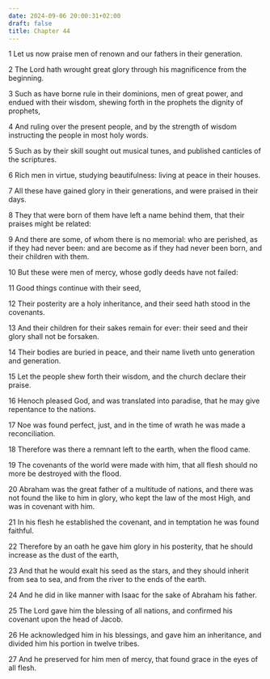```yaml
---
date: 2024-09-06 20:00:31+02:00
draft: false
title: Chapter 44
---
```




1 Let us now praise men of renown and our fathers in their generation.

2 The Lord hath wrought great glory through his magnificence from the beginning.

3 Such as have borne rule in their dominions, men of great power, and endued with their wisdom, shewing forth in the prophets the dignity of prophets,

4 And ruling over the present people, and by the strength of wisdom instructing the people in most holy words.

5 Such as by their skill sought out musical tunes, and published canticles of the scriptures.

6 Rich men in virtue, studying beautifulness: living at peace in their houses.

7 All these have gained glory in their generations, and were praised in their days.

8 They that were born of them have left a name behind them, that their praises might be related:

9 And there are some, of whom there is no memorial: who are perished, as if they had never been: and are become as if they had never been born, and their children with them.

10 But these were men of mercy, whose godly deeds have not failed:

11 Good things continue with their seed,

12 Their posterity are a holy inheritance, and their seed hath stood in the covenants.

13 And their children for their sakes remain for ever: their seed and their glory shall not be forsaken.

14 Their bodies are buried in peace, and their name liveth unto generation and generation.

15 Let the people shew forth their wisdom, and the church declare their praise.

16 Henoch pleased God, and was translated into paradise, that he may give repentance to the nations.

17 Noe was found perfect, just, and in the time of wrath he was made a reconciliation.

18 Therefore was there a remnant left to the earth, when the flood came.

19 The covenants of the world were made with him, that all flesh should no more be destroyed with the flood.

20 Abraham was the great father of a multitude of nations, and there was not found the like to him in glory, who kept the law of the most High, and was in covenant with him.

21 In his flesh he established the covenant, and in temptation he was found faithful.

22 Therefore by an oath he gave him glory in his posterity, that he should increase as the dust of the earth,

23 And that he would exalt his seed as the stars, and they should inherit from sea to sea, and from the river to the ends of the earth.

24 And he did in like manner with Isaac for the sake of Abraham his father.

25 The Lord gave him the blessing of all nations, and confirmed his covenant upon the head of Jacob.

26 He acknowledged him in his blessings, and gave him an inheritance, and divided him his portion in twelve tribes.

27 And he preserved for him men of mercy, that found grace in the eyes of all flesh.

